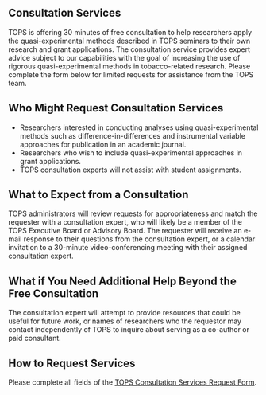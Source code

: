 ## Consultation Services
TOPS is offering 30 minutes of free consultation to help researchers apply the quasi-experimental methods described in TOPS seminars to their own research and grant applications. The consultation service provides expert advice subject to our capabilities with the goal of increasing the use of rigorous quasi-experimental methods in tobacco-related research. Please complete the form below for limited requests for assistance from the TOPS team.

## Who Might Request Consultation Services
- Researchers interested in conducting analyses using quasi-experimental methods such as difference-in-differences and instrumental variable approaches for publication in an academic journal.
- Researchers who wish to include quasi-experimental approaches in grant applications.
- TOPS consultation experts will not assist with student assignments.
 
## What to Expect from a Consultation
TOPS administrators will review requests for appropriateness and match the requester with a consultation expert, who will likely be a member of the TOPS Executive Board or Advisory Board. The requester will receive an e-mail response to their questions from the consultation expert, or a calendar invitation to a 30-minute video-conferencing meeting with their assigned consultation expert.

## What if You Need Additional Help Beyond the Free Consultation
The consultation expert will attempt to provide resources that could be useful for future work, or names of researchers who the requestor may contact independently of TOPS to inquire about serving as a co-author or paid consultant.

## How to Request Services
Please complete all fields of the [TOPS Consultation Services Request Form](https://form.jotform.com/220683439526057). 
